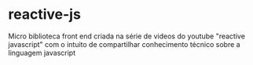 # reactive-js
Micro biblioteca front end criada na série de videos do youtube "reactive javascript" com o intuito de compartilhar conhecimento técnico sobre a linguagem javascript
